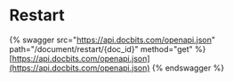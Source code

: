 # Restart

{% swagger src="https://api.docbits.com/openapi.json" path="/document/restart/{doc_id}" method="get" %}
[https://api.docbits.com/openapi.json](https://api.docbits.com/openapi.json)
{% endswagger %}
